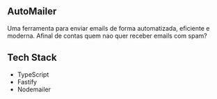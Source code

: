## AutoMailer
Uma ferramenta para enviar emails de forma automatizada, eficiente e moderna. Afinal de contas quem nao quer receber emails com spam? 

## Tech Stack 
- TypeScript
- Fastify 
- Nodemailer


